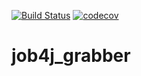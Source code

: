 [![Build Status](https://travis-ci.com/IvanKozhevnikov/job4j_grabber.svg?branch=master)](https://travis-ci.com/IvanKozhevnikov/job4j_grabber)
[![codecov](https://codecov.io/gh/IvanKozhevnikov/job4j_grabber/branch/master/graph/badge.svg?token=UHBPUPMT47)](https://codecov.io/gh/IvanKozhevnikov/job4j_grabber)


# job4j_grabber